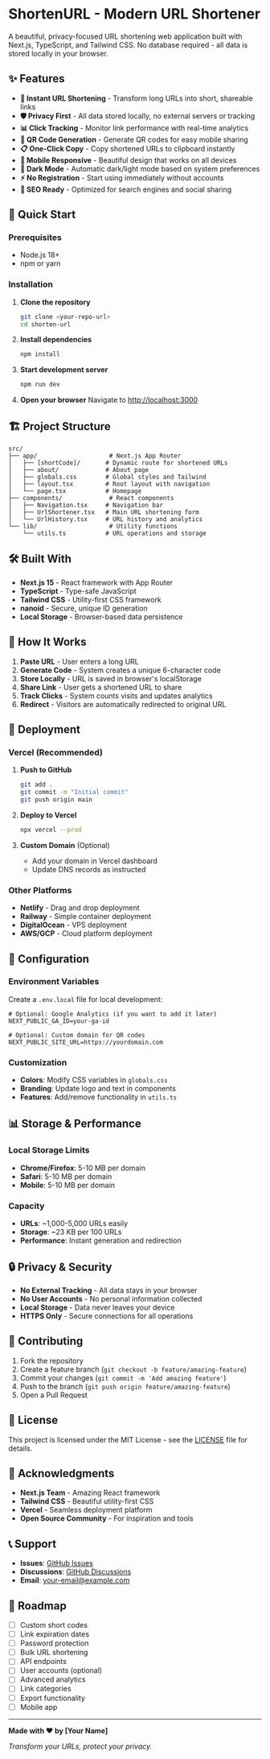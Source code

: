 # ShortenURL - Modern URL Shortener

A beautiful, privacy-focused URL shortening web application built with Next.js, TypeScript, and Tailwind CSS. No database required - all data is stored locally in your browser.

## ✨ Features

- **🔗 Instant URL Shortening** - Transform long URLs into short, shareable links
- **🛡️ Privacy First** - All data stored locally, no external servers or tracking
- **📊 Click Tracking** - Monitor link performance with real-time analytics
- **📱 QR Code Generation** - Generate QR codes for easy mobile sharing
- **📋 One-Click Copy** - Copy shortened URLs to clipboard instantly
- **📱 Mobile Responsive** - Beautiful design that works on all devices
- **🌙 Dark Mode** - Automatic dark/light mode based on system preferences
- **⚡ No Registration** - Start using immediately without accounts
- **🚀 SEO Ready** - Optimized for search engines and social sharing

## 🚀 Quick Start

### Prerequisites

- Node.js 18+ 
- npm or yarn

### Installation

1. **Clone the repository**
   ```bash
   git clone <your-repo-url>
   cd shorten-url
   ```

2. **Install dependencies**
   ```bash
   npm install
   ```

3. **Start development server**
   ```bash
   npm run dev
   ```

4. **Open your browser**
   Navigate to [http://localhost:3000](http://localhost:3000)

## 🏗️ Project Structure

```
src/
├── app/                    # Next.js App Router
│   ├── [shortCode]/       # Dynamic route for shortened URLs
│   ├── about/             # About page
│   ├── globals.css        # Global styles and Tailwind
│   ├── layout.tsx         # Root layout with navigation
│   └── page.tsx           # Homepage
├── components/             # React components
│   ├── Navigation.tsx     # Navigation bar
│   ├── UrlShortener.tsx   # Main URL shortening form
│   └── UrlHistory.tsx     # URL history and analytics
└── lib/                    # Utility functions
    └── utils.ts           # URL operations and storage
```

## 🛠️ Built With

- **Next.js 15** - React framework with App Router
- **TypeScript** - Type-safe JavaScript
- **Tailwind CSS** - Utility-first CSS framework
- **nanoid** - Secure, unique ID generation
- **Local Storage** - Browser-based data persistence

## 📱 How It Works

1. **Paste URL** - User enters a long URL
2. **Generate Code** - System creates a unique 6-character code
3. **Store Locally** - URL is saved in browser's localStorage
4. **Share Link** - User gets a shortened URL to share
5. **Track Clicks** - System counts visits and updates analytics
6. **Redirect** - Visitors are automatically redirected to original URL

## 🚀 Deployment

### Vercel (Recommended)

1. **Push to GitHub**
   ```bash
   git add .
   git commit -m "Initial commit"
   git push origin main
   ```

2. **Deploy to Vercel**
   ```bash
   npx vercel --prod
   ```

3. **Custom Domain** (Optional)
   - Add your domain in Vercel dashboard
   - Update DNS records as instructed

### Other Platforms

- **Netlify** - Drag and drop deployment
- **Railway** - Simple container deployment
- **DigitalOcean** - VPS deployment
- **AWS/GCP** - Cloud platform deployment

## 🔧 Configuration

### Environment Variables

Create a `.env.local` file for local development:

```env
# Optional: Google Analytics (if you want to add it later)
NEXT_PUBLIC_GA_ID=your-ga-id

# Optional: Custom domain for QR codes
NEXT_PUBLIC_SITE_URL=https://yourdomain.com
```

### Customization

- **Colors**: Modify CSS variables in `globals.css`
- **Branding**: Update logo and text in components
- **Features**: Add/remove functionality in `utils.ts`

## 📊 Storage & Performance

### Local Storage Limits
- **Chrome/Firefox**: 5-10 MB per domain
- **Safari**: 5-10 MB per domain
- **Mobile**: 5-10 MB per domain

### Capacity
- **URLs**: ~1,000-5,000 URLs easily
- **Storage**: ~23 KB per 100 URLs
- **Performance**: Instant generation and redirection

## 🔒 Privacy & Security

- **No External Tracking** - All data stays in your browser
- **No User Accounts** - No personal information collected
- **Local Storage** - Data never leaves your device
- **HTTPS Only** - Secure connections for all operations

## 🤝 Contributing

1. Fork the repository
2. Create a feature branch (`git checkout -b feature/amazing-feature`)
3. Commit your changes (`git commit -m 'Add amazing feature'`)
4. Push to the branch (`git push origin feature/amazing-feature`)
5. Open a Pull Request

## 📝 License

This project is licensed under the MIT License - see the [LICENSE](LICENSE) file for details.

## 🙏 Acknowledgments

- **Next.js Team** - Amazing React framework
- **Tailwind CSS** - Beautiful utility-first CSS
- **Vercel** - Seamless deployment platform
- **Open Source Community** - For inspiration and tools

## 📞 Support

- **Issues**: [GitHub Issues](https://github.com/yourusername/shorten-url/issues)
- **Discussions**: [GitHub Discussions](https://github.com/yourusername/shorten-url/discussions)
- **Email**: your-email@example.com

## 🚀 Roadmap

- [ ] Custom short codes
- [ ] Link expiration dates
- [ ] Password protection
- [ ] Bulk URL shortening
- [ ] API endpoints
- [ ] User accounts (optional)
- [ ] Advanced analytics
- [ ] Link categories
- [ ] Export functionality
- [ ] Mobile app

---

**Made with ❤️ by [Your Name]**

*Transform your URLs, protect your privacy.*
